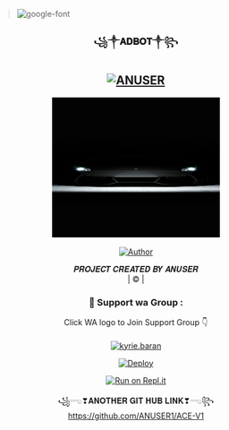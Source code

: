 ><img src="https://fontmeme.com/permalink/211127/4605151a559c52b9f68ec36948af3756.png" alt="google-font" border="0"></a>
<div align="center">

<h3 align="center">꧁༒︎𝐀𝐃𝐁𝐎𝐓༒︎꧂</h3>

<div align="center">

## [![ANUSER](https://readme-typing-svg.herokuapp.com?font=black+light&color=FFA500&lines=🅦︎🅔︎🅛︎🅒︎🅞︎🅜︎🅔︎+Ⓣ︎Ⓞ︎+🅐︎🅓︎🅑︎🅞︎🅣︎+Ⓦ︎Ⓐ︎+🅑︎🅞︎🅣︎+Ⓡ︎Ⓔ︎Ⓟ︎Ⓞ︎.;🅒︎🅡︎🅔︎🅐︎🅣︎🅔︎🅓︎+Ⓑ︎Ⓨ︎+🅐︎🅝︎🅤︎🅢︎🅔︎🅡︎+;Ⓣ︎Ⓗ︎Ⓘ︎Ⓢ︎+🅘︎🅢︎+Ⓐ︎+🅑︎🅖︎🅜︎+Ⓢ︎Ⓣ︎Ⓘ︎Ⓒ︎Ⓚ︎Ⓔ︎Ⓡ︎+🅑︎🅞︎🅣︎;Ⓦ︎Ⓘ︎Ⓣ︎Ⓗ︎+🅜︎🅞︎🅡︎🅔︎+Ⓕ︎Ⓔ︎Ⓐ︎Ⓣ︎Ⓤ︎Ⓔ︎Ⓡ︎Ⓢ︎;🅣︎🅐︎🅝︎🅚︎🅢︎+Ⓕ︎Ⓞ︎Ⓡ︎+🅥︎🅘︎🅢︎🅘︎🅣︎🅘︎🅝︎🅖︎+Ⓞ︎Ⓤ︎Ⓡ︎+🅖︎🅘︎🅣︎)](https://git.io/typing-svg)

 </a>
</p>
<div align="center">
  <p align="center">
<img src="Ad.jpg?cid=790b7611a48d56eec88e20cfedb2c8be6e08c0fde3f8fe72&rid=giphy.gif&ct=g.gif" alt="GIF" width="300" height="250"/>
</p>
  <p align="center">
<a href="https://github.com/ANUSER1"><img title="Author" src="https://img.shields.io/badge/Author-ANUSER-ANUSER1\DARK?color=black&style=for-the-badge&logo=whatsapp"></a>
</p>
</div>
<p align="center">
𝑷𝑹𝑶𝑱𝑬𝑪𝑻 𝑪𝑹𝑬𝑨𝑻𝑬𝑫 𝑩𝒀 𝑨𝑵𝑼𝑺𝑬𝑹
    <br>
       | © |
        
    

  <h3 align="center">📢 Support wa Group :</h3>
<p align="center">
Click WA logo to Join Support Group 👇
    <br>
<br>
  <a href="https://chat.whatsapp.com/CTqoTm0dnX8FsNmaFRYmJ4" target="blank"><img align="center" src="https://www.linkpicture.com/q/image-removebg-preview-9_2.png" alt="kyrie.baran" height="200" width="300" /></a>
</p>


[![Deploy](https://www.linkpicture.com/q/heroku.jpg)](https://heroku.com/deploy?template=https://github.com/ANUSER1/ADBOT.git)
     



[![Run on Repl.it](https://www.linkpicture.com/q/Untitled-3_10.jpg)](https://replit.com/@ANUSER1/ACE-V1#index.js)





꧁𓂸❣︎𝐀𝐍𝐎𝐓𝐇𝐄𝐑 𝐆𝐈𝐓 𝐇𝐔𝐁 𝐋𝐈𝐍𝐊❣︎𓂸꧂   https://github.com/ANUSER1/ACE-V1
